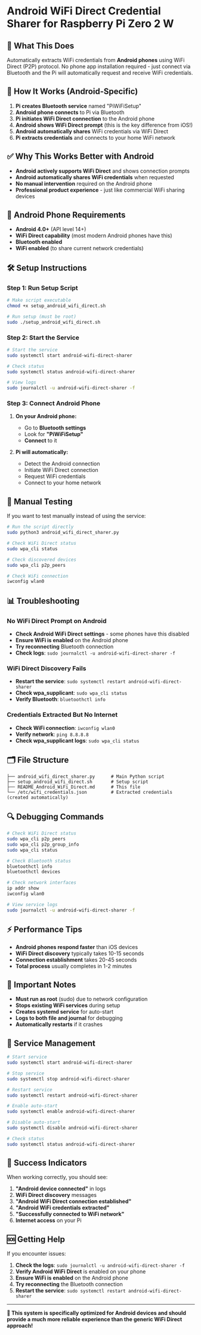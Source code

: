 # Android WiFi Direct Credential Sharer for Raspberry Pi Zero 2 W

## 🎯 **What This Does**

Automatically extracts WiFi credentials from **Android phones** using WiFi Direct (P2P) protocol. No phone app installation required - just connect via Bluetooth and the Pi will automatically request and receive WiFi credentials.

## 🚀 **How It Works (Android-Specific)**

1. **Pi creates Bluetooth service** named "PiWiFiSetup"
2. **Android phone connects** to Pi via Bluetooth
3. **Pi initiates WiFi Direct connection** to the Android phone
4. **Android shows WiFi Direct prompt** (this is the key difference from iOS!)
5. **Android automatically shares** WiFi credentials via WiFi Direct
6. **Pi extracts credentials** and connects to your home WiFi network

## ✅ **Why This Works Better with Android**

- **Android actively supports WiFi Direct** and shows connection prompts
- **Android automatically shares WiFi credentials** when requested
- **No manual intervention** required on the Android phone
- **Professional product experience** - just like commercial WiFi sharing devices

## 📱 **Android Phone Requirements**

- **Android 4.0+** (API level 14+)
- **WiFi Direct capability** (most modern Android phones have this)
- **Bluetooth enabled**
- **WiFi enabled** (to share current network credentials)

## 🛠️ **Setup Instructions**

### **Step 1: Run Setup Script**
```bash
# Make script executable
chmod +x setup_android_wifi_direct.sh

# Run setup (must be root)
sudo ./setup_android_wifi_direct.sh
```

### **Step 2: Start the Service**
```bash
# Start the service
sudo systemctl start android-wifi-direct-sharer

# Check status
sudo systemctl status android-wifi-direct-sharer

# View logs
sudo journalctl -u android-wifi-direct-sharer -f
```

### **Step 3: Connect Android Phone**
1. **On your Android phone:**
   - Go to **Bluetooth settings**
   - Look for **"PiWiFiSetup"**
   - **Connect** to it

2. **Pi will automatically:**
   - Detect the Android connection
   - Initiate WiFi Direct connection
   - Request WiFi credentials
   - Connect to your home network

## 🔧 **Manual Testing**

If you want to test manually instead of using the service:

```bash
# Run the script directly
sudo python3 android_wifi_direct_sharer.py

# Check WiFi Direct status
sudo wpa_cli status

# Check discovered devices
sudo wpa_cli p2p_peers

# Check WiFi connection
iwconfig wlan0
```

## 📊 **Troubleshooting**

### **No WiFi Direct Prompt on Android**
- **Check Android WiFi Direct settings** - some phones have this disabled
- **Ensure WiFi is enabled** on the Android phone
- **Try reconnecting** Bluetooth connection
- **Check logs**: `sudo journalctl -u android-wifi-direct-sharer -f`

### **WiFi Direct Discovery Fails**
- **Restart the service**: `sudo systemctl restart android-wifi-direct-sharer`
- **Check wpa_supplicant**: `sudo wpa_cli status`
- **Verify Bluetooth**: `bluetoothctl info`

### **Credentials Extracted But No Internet**
- **Check WiFi connection**: `iwconfig wlan0`
- **Verify network**: `ping 8.8.8.8`
- **Check wpa_supplicant logs**: `sudo wpa_cli status`

## 🗂️ **File Structure**

```
├── android_wifi_direct_sharer.py      # Main Python script
├── setup_android_wifi_direct.sh       # Setup script
├── README_Android_WiFi_Direct.md      # This file
└── /etc/wifi_credentials.json         # Extracted credentials (created automatically)
```

## 🔍 **Debugging Commands**

```bash
# Check WiFi Direct status
sudo wpa_cli p2p_peers
sudo wpa_cli p2p_group_info
sudo wpa_cli status

# Check Bluetooth status
bluetoothctl info
bluetoothctl devices

# Check network interfaces
ip addr show
iwconfig wlan0

# View service logs
sudo journalctl -u android-wifi-direct-sharer -f
```

## ⚡ **Performance Tips**

- **Android phones respond faster** than iOS devices
- **WiFi Direct discovery** typically takes 10-15 seconds
- **Connection establishment** takes 20-45 seconds
- **Total process** usually completes in 1-2 minutes

## 🚨 **Important Notes**

- **Must run as root** (sudo) due to network configuration
- **Stops existing WiFi services** during setup
- **Creates systemd service** for auto-start
- **Logs to both file and journal** for debugging
- **Automatically restarts** if it crashes

## 🔄 **Service Management**

```bash
# Start service
sudo systemctl start android-wifi-direct-sharer

# Stop service
sudo systemctl stop android-wifi-direct-sharer

# Restart service
sudo systemctl restart android-wifi-direct-sharer

# Enable auto-start
sudo systemctl enable android-wifi-direct-sharer

# Disable auto-start
sudo systemctl disable android-wifi-direct-sharer

# Check status
sudo systemctl status android-wifi-direct-sharer
```

## 🎉 **Success Indicators**

When working correctly, you should see:
1. **"Android device connected"** in logs
2. **WiFi Direct discovery** messages
3. **"Android WiFi Direct connection established"**
4. **"Android WiFi credentials extracted"**
5. **"Successfully connected to WiFi network"**
6. **Internet access** on your Pi

## 🆘 **Getting Help**

If you encounter issues:
1. **Check the logs**: `sudo journalctl -u android-wifi-direct-sharer -f`
2. **Verify Android WiFi Direct** is enabled on your phone
3. **Ensure WiFi is enabled** on the Android phone
4. **Try reconnecting** the Bluetooth connection
5. **Restart the service**: `sudo systemctl restart android-wifi-direct-sharer`

---

**🎯 This system is specifically optimized for Android devices and should provide a much more reliable experience than the generic WiFi Direct approach!**
